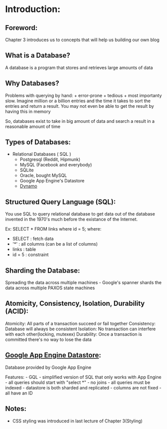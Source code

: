 # Introduction:

Foreword:
---------
Chapter 3 introduces us to concepts that will help us building our own blog

What is a Database?
-------------------
A database is a program that stores and retrieves large amounts of data

Why Databases?
--------------
Problems with querying by hand:
	+ error-prone
	+ tedious
	+ most importanty slow. Imagine million or a billion entries and the time it takes to sort the entries and return a result. You may not even be able to get the result by having this in memory

So, databases exist to take in big amount of data and search a result in a reasonable amount of time

Types of Databases:
-------------------
+ Relational Databases ( SQL )
	- Postgresql (Reddit, Hipmunk)
	- MySQL (Facebook and everybody)
	- SQLite
	- Oracle, bought MySQL
	- Google App Engine's Datastore
	- [Dynamo](http://www.allthingsdistributed.com/files/amazon-dynamo-sosp2007.pdf)

Structured Query Language (SQL):
--------------------------------
You use SQL to query relational database to get data out of the database invented in the 1970's much before the existance of the Internet.

Ex: SELECT * FROM links where id = 5;
where:
- SELECT : fetch data
- '\*'   : all columns (can be a list of columns)
- links  : table
- id = 5 : constraint

Sharding the Database:
----------------------
Spreading the data across multiple machines
	- Google's spanner shards the data across multiple PAXOS state machines

Atomicity, Consistency, Isolation, Durability (ACID):
----------------------------------------------------
Atomicity: All parts of a transaction succeed or fail together
Consistency: Database will always be consistent
Isolation: No transaction can interfere with each other(locking, mutexex)
Durability: Once a transaction is committed there's no way to lose the data

[Google App Engine Datastore](https://cloud.google.com/appengine/docs/python/datastore/):
----------------------------
Database provided by Google App Engine

Features:
	- GQL - simplified version of SQL that only works with App Engine
	- all queries should start with "select *"
	- no joins
	- all queries must be indexed
	- datastore is both sharded and replicated
	- columns are not fixed
	- all have an ID 

Notes:
------
- CSS styling was introduced in last lecture of Chapter 3(Styling)
